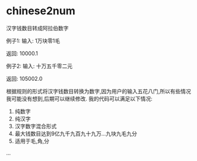# chinese2num
汉字钱数目转成阿拉伯数字

例子1:
输入: 1万块零1毛

返回: 10000.1

例子2:
输入: 十万五千零二元

返回: 105002.0

根据规则的形式将汉字钱数目转换为数字,因为用户的输入五花八门,所以有些情况我可能没有想到,后期可以继续修改.
我的代码可以满足以下情况:
1. 纯数字
2. 纯汉字
3. 汉字数字混合形式
4. 最大钱数目达到9亿九千九百九十九万...九块九毛九分
5. 适用于毛,角,分

...
